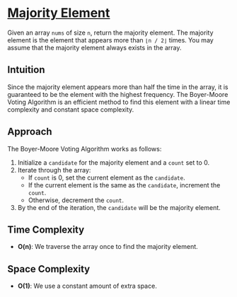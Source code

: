# [Majority Element](https://leetcode.com/problems/majority-element/)
Given an array `nums` of size `n`, return the majority element. The majority element is the element that appears more than `⌊n / 2⌋` times. You may assume that the majority element always exists in the array.

## Intuition
Since the majority element appears more than half the time in the array, it is guaranteed to be the element with the highest frequency. The Boyer-Moore Voting Algorithm is an efficient method to find this element with a linear time complexity and constant space complexity.

## Approach
The Boyer-Moore Voting Algorithm works as follows:
1. Initialize a `candidate` for the majority element and a `count` set to 0.
2. Iterate through the array:
   - If `count` is 0, set the current element as the `candidate`.
   - If the current element is the same as the `candidate`, increment the `count`.
   - Otherwise, decrement the `count`.
3. By the end of the iteration, the `candidate` will be the majority element.

## Time Complexity
- **O(n)**: We traverse the array once to find the majority element.

## Space Complexity
- **O(1)**: We use a constant amount of extra space.
